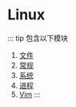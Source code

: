 # Linux

::: tip 包含以下模块
1. [文件](/linux/file/)
2. [常规](/linux/common/)
3. [系统](/linux/system/)
4. [进程](/linux/process/)
5. [Vim](/linux/vim/)
:::
